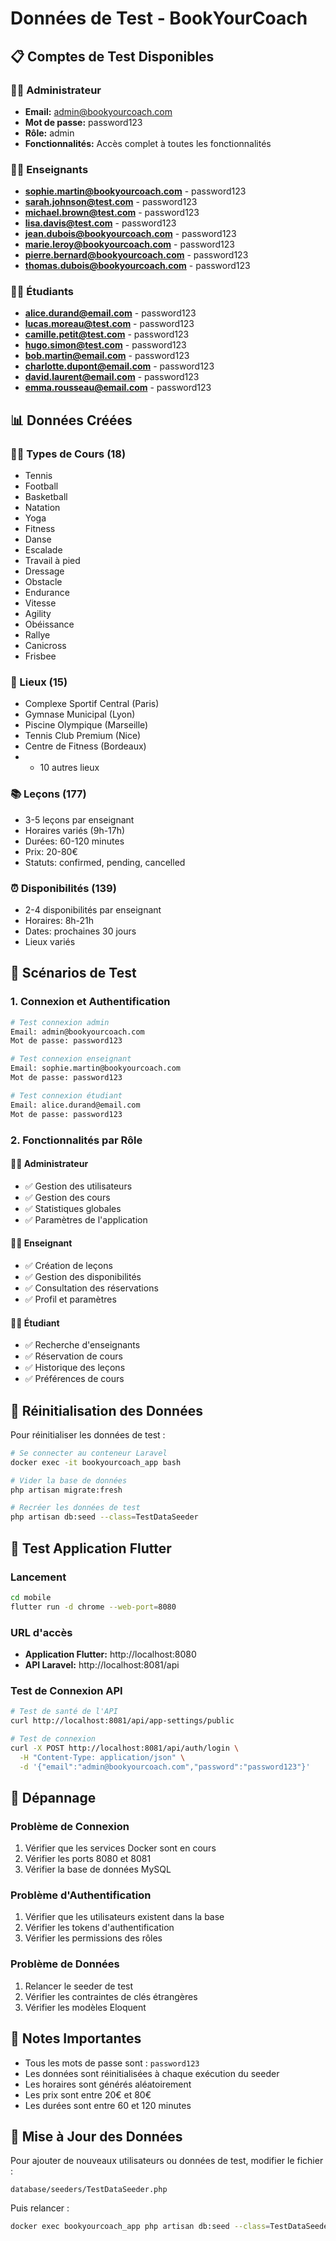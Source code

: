 # Données de Test - BookYourCoach

## 📋 Comptes de Test Disponibles

### 👨‍💼 Administrateur
- **Email:** admin@bookyourcoach.com
- **Mot de passe:** password123
- **Rôle:** admin
- **Fonctionnalités:** Accès complet à toutes les fonctionnalités

### 👨‍🏫 Enseignants
- **sophie.martin@bookyourcoach.com** - password123
- **sarah.johnson@test.com** - password123
- **michael.brown@test.com** - password123
- **lisa.davis@test.com** - password123
- **jean.dubois@bookyourcoach.com** - password123
- **marie.leroy@bookyourcoach.com** - password123
- **pierre.bernard@bookyourcoach.com** - password123
- **thomas.dubois@bookyourcoach.com** - password123

### 👨‍🎓 Étudiants
- **alice.durand@email.com** - password123
- **lucas.moreau@test.com** - password123
- **camille.petit@test.com** - password123
- **hugo.simon@test.com** - password123
- **bob.martin@email.com** - password123
- **charlotte.dupont@email.com** - password123
- **david.laurent@email.com** - password123
- **emma.rousseau@email.com** - password123

## 📊 Données Créées

### 🏃‍♂️ Types de Cours (18)
- Tennis
- Football
- Basketball
- Natation
- Yoga
- Fitness
- Danse
- Escalade
- Travail à pied
- Dressage
- Obstacle
- Endurance
- Vitesse
- Agility
- Obéissance
- Rallye
- Canicross
- Frisbee

### 📍 Lieux (15)
- Complexe Sportif Central (Paris)
- Gymnase Municipal (Lyon)
- Piscine Olympique (Marseille)
- Tennis Club Premium (Nice)
- Centre de Fitness (Bordeaux)
- + 10 autres lieux

### 📚 Leçons (177)
- 3-5 leçons par enseignant
- Horaires variés (9h-17h)
- Durées: 60-120 minutes
- Prix: 20-80€
- Statuts: confirmed, pending, cancelled

### ⏰ Disponibilités (139)
- 2-4 disponibilités par enseignant
- Horaires: 8h-21h
- Dates: prochaines 30 jours
- Lieux variés

## 🧪 Scénarios de Test

### 1. Connexion et Authentification
```bash
# Test connexion admin
Email: admin@bookyourcoach.com
Mot de passe: password123

# Test connexion enseignant
Email: sophie.martin@bookyourcoach.com
Mot de passe: password123

# Test connexion étudiant
Email: alice.durand@email.com
Mot de passe: password123
```

### 2. Fonctionnalités par Rôle

#### 👨‍💼 Administrateur
- ✅ Gestion des utilisateurs
- ✅ Gestion des cours
- ✅ Statistiques globales
- ✅ Paramètres de l'application

#### 👨‍🏫 Enseignant
- ✅ Création de leçons
- ✅ Gestion des disponibilités
- ✅ Consultation des réservations
- ✅ Profil et paramètres

#### 👨‍🎓 Étudiant
- ✅ Recherche d'enseignants
- ✅ Réservation de cours
- ✅ Historique des leçons
- ✅ Préférences de cours

## 🔧 Réinitialisation des Données

Pour réinitialiser les données de test :

```bash
# Se connecter au conteneur Laravel
docker exec -it bookyourcoach_app bash

# Vider la base de données
php artisan migrate:fresh

# Recréer les données de test
php artisan db:seed --class=TestDataSeeder
```

## 📱 Test Application Flutter

### Lancement
```bash
cd mobile
flutter run -d chrome --web-port=8080
```

### URL d'accès
- **Application Flutter:** http://localhost:8080
- **API Laravel:** http://localhost:8081/api

### Test de Connexion API
```bash
# Test de santé de l'API
curl http://localhost:8081/api/app-settings/public

# Test de connexion
curl -X POST http://localhost:8081/api/auth/login \
  -H "Content-Type: application/json" \
  -d '{"email":"admin@bookyourcoach.com","password":"password123"}'
```

## 🐛 Dépannage

### Problème de Connexion
1. Vérifier que les services Docker sont en cours
2. Vérifier les ports 8080 et 8081
3. Vérifier la base de données MySQL

### Problème d'Authentification
1. Vérifier que les utilisateurs existent dans la base
2. Vérifier les tokens d'authentification
3. Vérifier les permissions des rôles

### Problème de Données
1. Relancer le seeder de test
2. Vérifier les contraintes de clés étrangères
3. Vérifier les modèles Eloquent

## 📝 Notes Importantes

- Tous les mots de passe sont : `password123`
- Les données sont réinitialisées à chaque exécution du seeder
- Les horaires sont générés aléatoirement
- Les prix sont entre 20€ et 80€
- Les durées sont entre 60 et 120 minutes

## 🔄 Mise à Jour des Données

Pour ajouter de nouveaux utilisateurs ou données de test, modifier le fichier :
```
database/seeders/TestDataSeeder.php
```

Puis relancer :
```bash
docker exec bookyourcoach_app php artisan db:seed --class=TestDataSeeder
```
